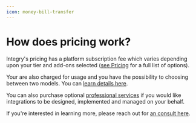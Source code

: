 ```yaml
---
icon: money-bill-transfer
---
```


# How does pricing work?

Integry's pricing has a platform subscription fee which varies depending upon your tier and add-ons selected ([see Pricing](https://www.integry.ai/pricing) for a full list of options).

Your are also charged for usage and you have the possibility to choosing between two models. You can [learn details here](how-is-usage-measured.md).

You can also purchase optional [professional services](https://www.integry.ai/service) if you would like integrations to be designed, implemented and managed on your behalf.

If you're interested in learning more, please reach out for [an consult here](https://integry.ai/talk).
